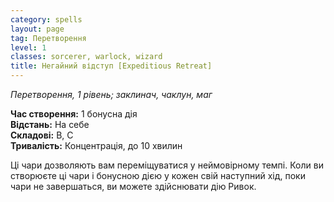 ```yaml
---
category: spells
layout: page
tag: Перетворення
level: 1
classes: sorcerer, warlock, wizard
title: Негайний відступ [Expeditious Retreat]
---
```


_Перетворення, 1 рівень; заклинач, чаклун, маг_    

**Час створення:** 1 бонусна дія    
**Відстань:** На себе    
**Складові:** В, С    
**Тривалість:** Концентрація, до 10 хвилин    

Ці чари дозволяють вам переміщуватися у неймовірному темпі. Коли ви створюєте ці чари і бонусною дією у кожен свій наступний хід, поки чари не завершаться, ви можете здійснювати дію Ривок. 
